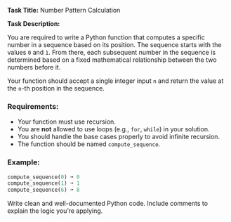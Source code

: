 **Task Title:** Number Pattern Calculation

**Task Description:**

You are required to write a Python function that computes a specific number in a sequence based on its position. The sequence starts with the values `0` and `1`. From there, each subsequent number in the sequence is determined based on a fixed mathematical relationship between the two numbers before it.

Your function should accept a single integer input `n` and return the value at the `n`-th position in the sequence.

### Requirements:

- Your function must use recursion.
- You are **not** allowed to use loops (e.g., `for`, `while`) in your solution.
- You should handle the base cases properly to avoid infinite recursion.
- The function should be named `compute_sequence`.

### Example:

```python
compute_sequence(0) ➞ 0
compute_sequence(1) ➞ 1
compute_sequence(6) ➞ 8
```

Write clean and well-documented Python code. Include comments to explain the logic you’re applying.
